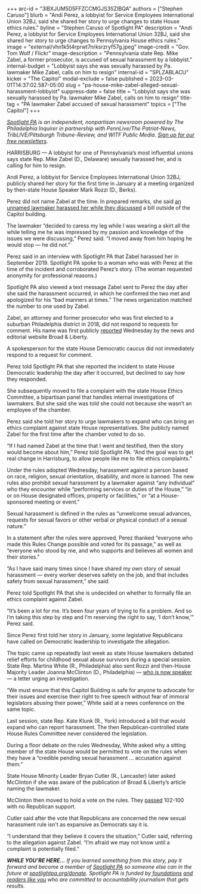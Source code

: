 +++
arc-id = "3IBXJUM5D5FFZCCMGJS3SZIBQA"
authors = ["Stephen Caruso"]
blurb = "Andi Perez, a lobbyist for Service Employees International Union 32BJ, said she shared her story to urge changes to state House ethics rules."
byline = "Stephen Caruso of Spotlight PA"
description = "Andi Perez, a lobbyist for Service Employees International Union 32BJ, said she shared her story to urge changes to Pennsylvania House ethics rules."
image = "external/vhn1k5t4rprwt7nrksrzryf57g.jpeg"
image-credit = "Gov. Tom Wolf / Flickr"
image-description = "Pennsylvania state Rep. Mike Zabel, a former prosecutor, is accused of sexual harassment by a lobbyist."
internal-budget = "Lobbyist says she was sexually harassed by Pa. lawmaker Mike Zabel, calls on him to resign"
internal-id = "SPLZABLACU"
kicker = "The Capitol"
modal-exclude = false
published = 2023-03-01T14:37:02.587-05:00
slug = "pa-house-mike-zabel-alleged-sexual-harassment-lobbyist"
suppress-date = false
title = "Lobbyist says she was sexually harassed by Pa. lawmaker Mike Zabel, calls on him to resign"
title-tag = "PA lawmaker Zabel accused of sexual harassment"
topics = ["The Capitol"]
+++

<a href="https://www.spotlightpa.org/"><i>Spotlight PA</i></a><i> is an independent, nonpartisan newsroom powered by The Philadelphia Inquirer in partnership with PennLive/The Patriot-News, TribLIVE/Pittsburgh Tribune-Review, and WITF Public Media. </i><a href="https://www.spotlightpa.org/newsletters"><i>Sign up for our free newsletters</i></a><i>.</i>

HARRISBURG — A lobbyist for one of Pennsylvania’s most influential unions says state Rep. Mike Zabel (D., Delaware) sexually harassed her, and is calling for him to resign.

Andi Perez, a lobbyist for Service Employees International Union 32BJ, publicly shared her story for the first time in January at a meeting organized by then-state House Speaker Mark Rozzi (D., Berks).

Perez did not name Zabel at the time. In prepared remarks, she said <a href="https://www.spotlightpa.org/news/2023/01/pa-house-lawmaker-harassment-allegation-misconduct-rules/">an unnamed lawmaker harassed her while they discussed</a> a bill outside of the Capitol building.

<script src="https://www.spotlightpa.org/embed.js" async></script><div data-spl-embed-version="1" data-spl-src="https://www.spotlightpa.org/embeds/newsletter/"></div>


The lawmaker “decided to caress my leg while I was wearing a skirt all the while telling me he was impressed by my passion and knowledge of the issues we were discussing,” Perez said. “I moved away from him hoping he would stop — he did not.”

Perez said in an interview with Spotlight PA that Zabel harassed her in September 2019. Spotlight PA spoke to a woman who was with Perez at the time of the incident and corroborated Perez’s story. (The woman requested anonymity for professional reasons.)

Spotlight PA also viewed a text message Zabel sent to Perez the day after she said the harassment occurred, in which he confirmed the two met and apologized for his “bad manners at times.” The news organization matched the number to one used by Zabel.

Zabel, an attorney and former prosecutor who was first elected to a suburban Philadelphia district in 2018, did not respond to requests for comment. His name was first publicly <a href="https://broadandliberty.com/2023/03/01/source-delaware-county-rep-mike-zabel-is-alleged-groper-of-lobbyist-also-sexually-propositioned-fellow-state-house-member/">reported</a> Wednesday by the news and editorial website Broad &amp; Liberty.

A spokesperson for the state House Democratic caucus did not immediately respond to a request for comment.

Perez told Spotlight PA that she reported the incident to state House Democratic leadership the day after it occurred, but declined to say how they responded.

She subsequently moved to file a complaint with the state House Ethics Committee, a bipartisan panel that handles internal investigations of lawmakers. But she said she was told she could not because she wasn’t an employee of the chamber.

Perez said she told her story to urge lawmakers to expand who can bring an ethics complaint against state House representatives. She publicly named Zabel for the first time after the chamber voted to do so.

“If I had named Zabel at the time that I went and testified, then the story would become about him,” Perez told Spotlight PA. “And the goal was to get real change in Harrisburg, to allow people like me to file ethics complaints.”

Under the rules adopted Wednesday, harassment against a person based on race, religion, sexual orientation, disability, and more is banned. The new rules also prohibit sexual harassment by a lawmaker against “any individual” who they encounter while “performing services or duties of the House,” “in or on House designated offices, property or facilities,” or “at a House-sponsored meeting or event.”

Sexual harassment is defined in the rules as “unwelcome sexual advances, requests for sexual favors or other verbal or physical conduct of a sexual nature.”

In a statement after the rules were approved, Perez thanked “everyone who made this Rules Change possible and voted for its passage,” as well as “everyone who stood by me, and who supports and believes all women and their stories.”

“As I have said many times since I have shared my own story of sexual harassment — every worker deserves safety on the job, and that includes safety from sexual harassment,” she said.

Perez told Spotlight PA that she is undecided on whether to formally file an ethics complaint against Zabel.

“It’s been a lot for me. It’s been four years of trying to fix a problem. And so I’m taking this step by step and I’m reserving the right to say, ‘I don’t know,’” Perez said.

Since Perez first told her story in January, some legislative Republicans have called on Democratic leadership to investigate the allegation.

The topic came up repeatedly last week as state House lawmakers debated relief efforts for childhood sexual abuse survivors during a special session. State Rep. Martina White (R., Philadelphia) also sent Rozzi and then-House Majority Leader Joanna McClinton (D., Philadelphia) — <a href="https://www.spotlightpa.org/news/2023/02/pa-house-speaker-mark-rozzi-resigns/">who is now speaker</a> — a letter urging an investigation.

“We must ensure that this Capitol Building is safe for anyone to advocate for their issues and exercise their right to free speech without fear of immoral legislators abusing their power,” White said at a news conference on the same topic.

Last session, state Rep. Kate Klunk (R., York) introduced a bill that would expand who can report harassment. The then Republican-controlled state House Rules Committee never considered the legislation.

<script src="https://www.spotlightpa.org/embed.js" async></script><div data-spl-embed-version="1" data-spl-src="https://www.spotlightpa.org/embeds/donate/"></div>


During a floor debate on the rules Wednesday, White asked why a sitting member of the state House would be permitted to vote on the rules when they have a “credible pending sexual harassment ... accusation against them.”

State House Minority Leader Bryan Cutler (R., Lancaster) later asked McClinton if she was aware of the publication of Broad &amp; Liberty’s article naming the lawmaker.

McClinton then moved to hold a vote on the rules. They <a href="https://www.legis.state.pa.us/CFDOCS/Legis/RC/Public/rc_view_action2.cfm?sess_yr=2023&sess_ind=0&rc_body=H&rc_nbr=10">passed</a> 102-100 with no Republican support.

Cutler said after the vote that Republicans are concerned the new sexual harassment rule isn't as expansive as Democrats say it is.

“I understand that they believe it covers the situation,” Cutler said, referring to the allegation against Zabel. “I’m afraid we may not know until a complaint is potentially filed.”

<i><b>WHILE YOU’RE HERE...</b></i><i> If you learned something from this story, pay it forward and become a member of </i><a href="https://www.spotlightpa.org/"><i>Spotlight PA</i></a><i> so someone else can in the future at </i><a href="http://spotlightpa.org/donate"><i>spotlightpa.org/donate</i></a><i>. Spotlight PA is funded by</i><a href="https://www.spotlightpa.org/support"><i> foundations</i></a><i> </i><a href="https://www.spotlightpa.org/support"><i>and readers like you</i></a><i> who are committed to accountability journalism that gets results.</i>
